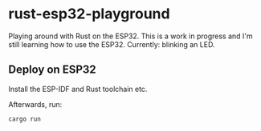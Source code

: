 # rust-esp32-playground

Playing around with Rust on the ESP32. This is a work in progress and I'm still learning how to use the ESP32. Currently: blinking an LED.

## Deploy on ESP32

Install the ESP-IDF and Rust toolchain etc.

Afterwards, run:

```bash
cargo run
```
